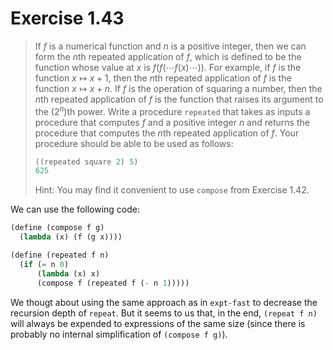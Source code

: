 # Exercise 1.43

> If $f$ is a numerical function and $n$ is a positive integer, then we can form the $n$th repeated application of $f$, which is defined to be the function whose value at $x$ is $f(f( \dotsb f(x) \dotsb ))$.
> For example, if $f$ is the function $x \mapsto x + 1$, then the $n$th repeated application of $f$ is the function $x \mapsto x + n$.
> If $f$ is the operation of squaring a number, then the $n$th repeated application of $f$ is the function that raises its argument to the ($2^n$)th power.
> Write a procedure `repeated` that takes as inputs a procedure that computes $f$ and a positive integer $n$ and returns the procedure that computes the $n$th repeated application of $f$.
> Your procedure should be able to be used as follows:
> ```scheme
> ((repeated square 2) 5)
> 625
> ```
> Hint:
> You may find it convenient to use `compose` from Exercise 1.42.



We can use the following code:
```scheme
(define (compose f g)
  (lambda (x) (f (g x))))

(define (repeated f n)
  (if (= n 0)
      (lambda (x) x)
      (compose f (repeated f (- n 1)))))
```

We thougt about using the same approach as in `expt-fast` to decrease the recursion depth of `repeat`.
But it seems to us that, in the end, `(repeat f n)` will always be expended to expressions of the same size (since there is probably no internal simplification of `(compose f g)`).
